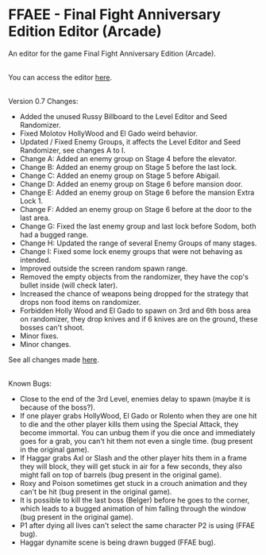 # FFAEE - Final Fight Anniversary Edition Editor (Arcade)
An editor for the game Final Fight Anniversary Edition (Arcade).
<br/><br/>

You can access the editor [here](https://gamehackfan.github.io/ffaee/).
<br/><br/>

Version 0.7 Changes:
- Added the unused Russy Billboard to the Level Editor and Seed Randomizer.
- Fixed Molotov HollyWood and El Gado weird behavior.
- Updated / Fixed Enemy Groups, it affects the Level Editor and Seed Randomizer, see changes A to I.
- Change A: Added an enemy group on Stage 4 before the elevator.
- Change B: Added an enemy group on Stage 5 before the last lock.
- Change C: Added an enemy group on Stage 5 before Abigail.
- Change D: Added an enemy group on Stage 6 before mansion door.
- Change E: Added an enemy group on Stage 6 before the mansion Extra Lock 1.
- Change F: Added an enemy group on Stage 6 before at the door to the last area.
- Change G: Fixed the last enemy group and last lock before Sodom, both had a bugged range.
- Change H: Updated the range of several Enemy Groups of many stages.
- Change I: Fixed some lock enemy groups that were not behaving as intended.
- Improved outside the screen random spawn range.
- Removed the empty objects from the randomizer, they have the cop's bullet inside (will check later).
- Increased the chance of weapons being dropped for the strategy that drops non food items on randomizer.
- Forbidden Holly Wood and El Gado to spawn on 3rd and 6th boss area on randomizer, they drop knives and if 6 knives are on the ground, these bosses can't shoot.
- Minor fixes.
- Minor changes.

See all changes made [here](https://github.com/GameHackFan/ffaee/blob/main/changelog).
<br/><br/>

Known Bugs:
- Close to the end of the 3rd Level, enemies delay to spawn (maybe it is because of the boss?).
- If one player grabs HollyWood, El Gado or Rolento when they are one hit to die and the other player kills them using the Special Attack, they become immortal. You can unbug them if you die once and immediately goes for a grab, you can't hit them not even a single time. (bug present in the original game).
- If Haggar grabs Axl or Slash and the other player hits them in a frame they will block, they will
get stuck in air for a few seconds, they also might fall on top of barrels (bug present in the original game).
- Roxy and Poison sometimes get stuck in a crouch animation and they can't be hit (bug present in the original game).
- It is possible to kill the last boss (Belger) before he goes to the corner, which leads to a bugged animation of him falling through the window (bug present in the original game).
- P1 after dying all lives can't select the same character P2 is using (FFAE bug).
- Haggar dynamite scene is being drawn bugged (FFAE bug).
<br/><br/>
